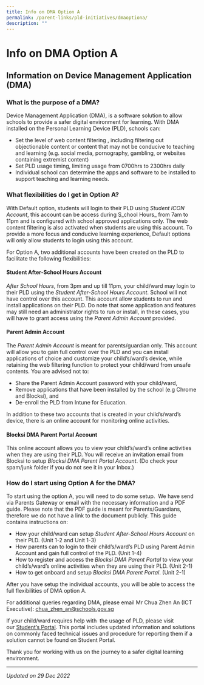 ```yaml
---
title: Info on DMA Option A
permalink: /parent-links/pld-initiatives/dmaoptiona/
description: ""
---
```

Info on DMA Option A
====================

Information on Device Management Application (DMA)
--------------------------------------------------

### What is the purpose of a DMA?

Device Management Application (DMA), is a software solution to allow schools to provide a safer digital environment for learning. With DMA installed on the Personal Learning Device (PLD), schools can:

*   Set the level of web content filtering , including filtering out objectionable content or content that may not be conducive to teaching and learning (e.g. social media, pornography, gambling, or websites containing extremist content)
*   Set PLD usage timing, limiting usage from 0700hrs to 2300hrs daily
*   Individual school can determine the apps and software to be installed to support teaching and learning needs.

###   What flexibilities do I get in Option A?

With Default option, students will login to their PLD using _Student ICON Account_, this account can be access during S_chool Hours_ from 7am to 11pm and is configured with school approved applications only. The web content filtering is also activated when students are using this account. To provide a more focus and conducive learning experience, Default options will only allow students to login using this account.

For Option A, two additional accounts have been created on the PLD to facilitate the following flexibilities:

#### Student After-School Hours Account

_After School Hours_, from 3pm and up till 11pm, your child/ward may login to their PLD using the _Student After-School Hours Account_. School will not have control over this account. This account allow students to run and install applications on their PLD. Do note that some application and features may still need an administrator rights to run or install, in these cases, you will have to grant access using the _Parent Admin Account_ provided.

#### Parent Admin Account

The _Parent Admin Account_ is meant for parents/guardian only. This account will allow you to gain full control over the PLD and you can install applications of choice and customize your child’s/ward’s device, while retaining the web filtering function to protect your child/ward from unsafe contents. You are advised not to:

*   Share the Parent Admin Account password with your child/ward,
*   Remove applications that have been installed by the school (e.g Chrome and Blocksi), and
*   De-enroll the PLD from Intune for Education.

In addition to these two accounts that is created in your child’s/ward’s device, there is an online account for monitoring online activities.

#### Blocksi DMA Parent Portal Account

This online account allows you to view your child’s/ward’s online activities when they are using their PLD. You will receive an invitation email from Blocksi to setup _Blocksi DMA Parent Portal Account_. (Do check your spam/junk folder if you do not see it in your Inbox.)

### How do I start using Option A for the DMA?

To start using the option A, you will need to do some setup.  We have send  via Parents Gateway or email with the necessary information and a PDF guide. Please note that the PDF guide is meant for Parents/Guardians, therefore we do not have a link to the document publicly. This guide contains instructions on:

*   How your child/ward can setup _Student After-School Hours Account_ on their PLD. (Unit 1-2 and Unit 1-3)
*   How parents can to login to their child’s/ward’s PLD using Parent Admin Account and gain full control of the PLD. (Unit 1-4)
*   How to register and access the _Blocksi DMA Parent Portal_ to view your child’s/ward’s online activities when they are using their PLD. (Unit 2-1)
*   How to get onboard and setup _Blocksi DMA Parent Portal_. (Unit 2-1)

After you have setup the individual accounts, you will be able to access the full flexibilities of DMA option A.

For additional queries regarding DMA, please email Mr Chua Zhen An (ICT Executive):  chua_zhen_an@schools.gov.sg

If your child/ward requires help with  the usage of PLD, please visit our [Student’s Portal](https://sites.google.com/moe.edu.sg/qtssstudentndlp/home). This portal includes updated information and solutions on commonly faced technical issues and procedure for reporting them if a solution cannot be found on Student Portal.

Thank you for working with us on the journey to a safer digital learning environment.

-------------

_Updated on 29 Dec 2022_